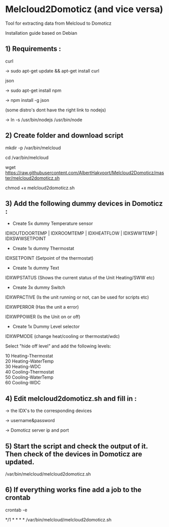 # Melcloud2Domoticz (and vice versa)
Tool for extracting data from Melcloud to Domoticz

Installation guide based on Debian

## 1) Requirements :

curl

-> sudo apt-get update && apt-get install curl

json 

-> sudo apt-get install npm

-> npm install -g json

(some distro's dont have the right link to nodejs)

-> ln -s /usr/bin/nodejs /usr/bin/node


## 2) Create folder and download script

mkdir -p /var/bin/melcloud

cd /var/bin/melcloud

wget https://raw.githubusercontent.com/AlbertHakvoort/Melcloud2Domoticz/master/melcloud2domoticz.sh

chmod +x melcloud2domoticz.sh



## 3) Add the following dummy devices in Domoticz :

- Create 5x dummy Temperature sensor

IDXOUTDOORTEMP | IDXROOMTEMP | IDXHEATFLOW | IDXSWWTEMP | IDXSWWSETPOINT

- Create 1x dummy Thermostat

IDXSETPOINT (Setpoint of the thermostat)

- Create 1x dummy Text

IDXWPSTATUS (Shows the current status of the Unit Heating/SWW etc)

- Create 3x dummy Switch

IDXWPACTIVE (Is the unit running or not, can be used for scripts etc)

IDXWPERROR (Has the unit a error)

IDXWPPOWER (Is the Unit on or off)


- Create 1x Dummy Level selector

IDXWPMODE (change heat/cooling or thermostat/wdc)

Select "hide off level" and add the following levels:

10	Heating-Thermostat		
20	Heating-WaterTemp	 	
30	Heating-WDC	 	
40	Cooling-Thermostat	 	
50	Cooling-WaterTemp	 	
60	Cooling-WDC


## 4) Edit melcloud2domoticz.sh and fill in : 

-> the IDX's to the corresponding devices 

-> username&password

-> Domoticz server ip and port


## 5) Start the script and check the output of it. Then check of the devices in Domoticz are updated.

/var/bin/melcloud/melcloud2domoticz.sh

## 6) If everything works fine add a job to the crontab

crontab -e

  */1 * * * *   /var/bin/melcloud/melcloud2domoticz.sh
  
